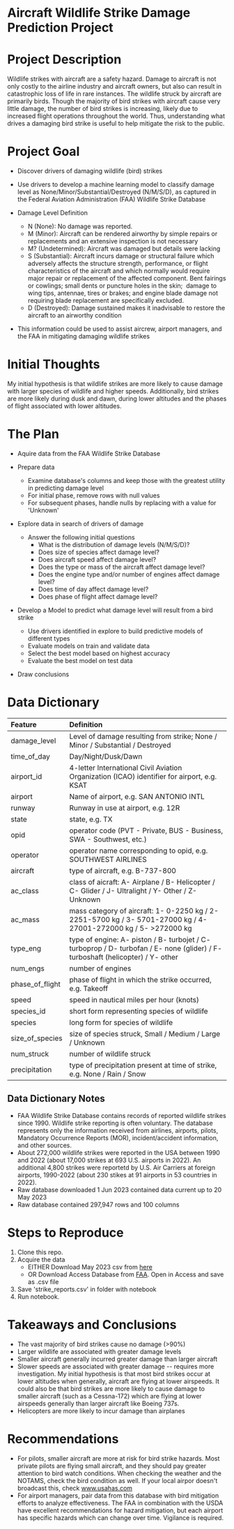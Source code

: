 # Aircraft Wildlife Strike Damage Prediction Project
 
# Project Description
 
Wildlife strikes with aircraft are a safety hazard. Damage to aircraft is not only costly to the airline industry and aircraft owners, but also can result in catastrophic loss of life in rare instances. The wildlife struck by aircraft are primarily birds. Though the majority of bird strikes with aircraft cause very little damage, the number of bird strikes is increasing, likely due to increased flight operations throughout the world. Thus, understanding what drives a damaging bird strike is useful to help mitigate the risk to the public.
 
# Project Goal
 
* Discover drivers of damaging wildlife (bird) strikes
* Use drivers to develop a machine learning model to classify damage level as None/Minor/Substantial/Destroyed (N/M/S/D), as captured in the Federal Aviation Administration (FAA) Wildlife Strike Database
* Damage Level Definition
    * N (None): No damage was reported. 
    * M (Minor): Aircraft can be rendered airworthy by simple repairs or replacements and an extensive inspection is not necessary
    * M? (Undetermined): Aircraft was damaged but details were lacking
    * S (Substantial): Aircraft incurs damage or structural failure which adversely affects the structure strength, performance, or flight characteristics of the aircraft and which normally would require major repair or replacement of the affected component. Bent fairings or cowlings; small dents or puncture holes in the skin;  damage to wing tips, antennae, tires or brakes; and engine blade damage not requiring blade replacement are specifically excluded.
    * D (Destroyed): Damage sustained makes it inadvisable to restore the aircraft to an airworthy condition

* This information could be used to assist aircrew, airport managers, and the FAA in mitigating damaging wildlife strikes
 
# Initial Thoughts
 
My initial hypothesis is that wildlife strikes are more likely to cause damage with larger species of wildlife and higher speeds. Additionally, bird strikes are more likely during dusk and dawn, during lower altitudes and the phases of flight associated with lower altitudes.
 
# The Plan
 
* Aquire data from the FAA Wildlife Strike Database
 
* Prepare data
    * Examine database's columns and keep those with the greatest utility in predicting damage level
    * For initial phase, remove rows with null values
    * For subsequent phases, handle nulls by replacing with a value for 'Unknown'
 
* Explore data in search of drivers of damage
   * Answer the following initial questions
       * What is the distribution of damage levels (N/M/S/D)?
       * Does size of species affect damage level?
       * Does aircraft speed affect damage level?
       * Does the type or mass of the aircraft affect damage level?
       * Does the engine type and/or number of engines affect damage level?
       * Does time of day affect damage level?
       * Does phase of flight affect damage level? 
      
* Develop a Model to predict what damage level will result from a bird strike
   * Use drivers identified in explore to build predictive models of different types
   * Evaluate models on train and validate data
   * Select the best model based on highest accuracy
   * Evaluate the best model on test data
 
* Draw conclusions
 
# Data Dictionary

| Feature | Definition |
|:--------|:-----------|
|damage_level| Level of damage resulting from strike; None / Minor / Substantial / Destroyed|
|time_of_day| Day/Night/Dusk/Dawn|
|airport_id| 4-letter International Civil Aviation Organization (ICAO) identifier for airport, e.g. KSAT|
|airport| Name of airport, e.g. SAN ANTONIO INTL|
|runway| Runway in use at airport, e.g. 12R|
|state| state, e.g. TX|
|opid| operator code (PVT - Private, BUS - Business, SWA - Southwest, etc.)|
|operator| operator name corresponding to opid, e.g. SOUTHWEST AIRLINES|
|aircraft| type of aircraft, e.g. B-737-800|
|ac_class| class of aicraft: A- Airplane / B- Helicopter / C- Glider / J- Ultralight / Y- Other / Z- Unknown|
|ac_mass| mass category of aircraft: 1- 0-2250 kg / 2- 2251-5700 kg / 3- 5701-27000 kg / 4- 27001-272000 kg / 5- >272000 kg|
|type_eng| type of engine: A- piston / B- turbojet / C- turboprop / D- turbofan / E- none (glider) / F- turboshaft (helicopter) / Y- other|
|num_engs| number of engines|
|phase_of_flight| phase of flight in which the strike occurred, e.g. Takeoff|
|speed| speed in nautical miles per hour (knots)|
|species_id| short form representing species of wildlife|
|species| long form for species of wildlife|
|size_of_species| size of species struck, Small / Medium / Large / Unknown|
|num_struck| number of wildlife struck|
|precipitation| type of precipitation present at time of strike, e.g. None / Rain / Snow|

## Data Dictionary Notes
* FAA Wildlife Strike Database contains records of reported wildlife strikes since 1990. Wildlife strike reporting is often voluntary. The database represents only the information received from airlines, airports, pilots, Mandatory Occurrence Reports (MOR), incident/accident information, and other sources.
* About 272,000 wildlife strikes were reported in the USA between 1990 and 2022 (about 17,000 strikes at 693 U.S. airports in 2022). An additional 4,800 strikes were reportetd by U.S. Air Carriers at foreign airports, 1990-2022 (about 230 stikes at 91 airports in 53 countries in 2022).
* Raw database downloaded 1 Jun 2023 contained data current up to 20 May 2023
* Raw database contained 297,947 rows and 100 columns

# Steps to Reproduce
1) Clone this repo.
2) Acquire the data
    - EITHER Download May 2023 csv from [here](https://drive.google.com/file/d/13Lee9Ux_FXOhzhHB2WfhPHQRYXUXOyYF/view?usp=sharing)
    - OR Download Access Database from [FAA](https://wildlife.faa.gov/search). Open in Access and save as .csv file
3) Save 'strike_reports.csv' in folder with notebook
4) Run notebook.
 
# Takeaways and Conclusions
* The vast majority of bird strikes cause no damage (>90%)
* Larger wildlife are associated with greater damage levels
* Smaller aircraft generally incurred greater damage than larger aircraft
* Slower speeds are associated with greater damage -- requires more investigation. My initial hypothesis is that most bird strikes occur at lower altitudes when generally, aircraft are flying at lower airspeeds. It could also be that bird strikes are more likely to cause damage to smaller aircraft (such as a Cessna-172) which are flying at lower airspeeds generally than larger aircraft like Boeing 737s.
* Helicopters are more likely to incur damage than airplanes
 
# Recommendations
* For pilots, smaller aircraft are more at risk for bird strike hazards. Most private pilots are flying small aircraft, and they should pay greater attention to bird watch conditions. When checking the weather and the NOTAMS, check the bird condition as well. If your local airpor doesn't broadcast this, check www.usahas.com
* For airport managers, pair data from this database with bird mitigation efforts to analyze effectiveness. The FAA in combination with the USDA have excellent recommendations for hazard mitigation, but each airport has specific hazards which can change over time. Vigilance is required.
